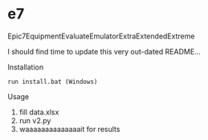 # e7
Epic7EquipmentEvaluateEmulatorExtraExtendedExtreme

I should find time to update this very out-dated README...

Installation

    run install.bat (Windows)

Usage
  1. fill data.xlsx
  2. run v2.py
  3. waaaaaaaaaaaaaait for results
